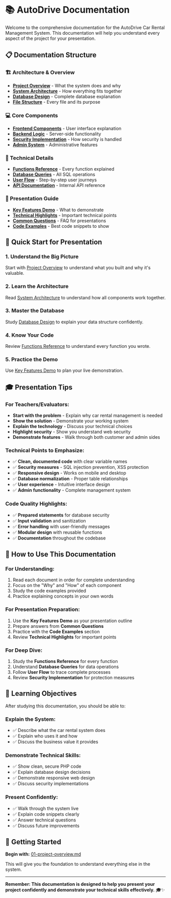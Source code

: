 # 📚 AutoDrive Documentation

Welcome to the comprehensive documentation for the AutoDrive Car Rental Management System. This documentation will help you understand every aspect of the project for your presentation.

## 📋 Documentation Structure

### 🏗️ Architecture & Overview
- **[Project Overview](01-project-overview.md)** - What the system does and why
- **[System Architecture](02-system-architecture.md)** - How everything fits together
- **[Database Design](03-database-design.md)** - Complete database explanation
- **[File Structure](04-file-structure.md)** - Every file and its purpose

### 💻 Core Components
- **[Frontend Components](05-frontend-components.md)** - User interface explanation
- **[Backend Logic](06-backend-logic.md)** - Server-side functionality
- **[Security Implementation](07-security.md)** - How security is handled
- **[Admin System](08-admin-system.md)** - Administrative features

### 🔧 Technical Details
- **[Functions Reference](09-functions-reference.md)** - Every function explained
- **[Database Queries](10-database-queries.md)** - All SQL operations
- **[User Flow](11-user-flow.md)** - Step-by-step user journeys
- **[API Documentation](12-api-documentation.md)** - Internal API reference

### 🎯 Presentation Guide
- **[Key Features Demo](13-key-features-demo.md)** - What to demonstrate
- **[Technical Highlights](14-technical-highlights.md)** - Important technical points
- **[Common Questions](15-common-questions.md)** - FAQ for presentations
- **[Code Examples](16-code-examples.md)** - Best code snippets to show

## 🎯 Quick Start for Presentation

### 1. **Understand the Big Picture**
Start with [Project Overview](01-project-overview.md) to understand what you built and why it's valuable.

### 2. **Learn the Architecture**
Read [System Architecture](02-system-architecture.md) to understand how all components work together.

### 3. **Master the Database**
Study [Database Design](03-database-design.md) to explain your data structure confidently.

### 4. **Know Your Code**
Review [Functions Reference](09-functions-reference.md) to understand every function you wrote.

### 5. **Practice the Demo**
Use [Key Features Demo](13-key-features-demo.md) to plan your live demonstration.

## 🎓 Presentation Tips

### **For Teachers/Evaluators:**
- **Start with the problem** - Explain why car rental management is needed
- **Show the solution** - Demonstrate your working system
- **Explain the technology** - Discuss your technical choices
- **Highlight security** - Show you understand web security
- **Demonstrate features** - Walk through both customer and admin sides

### **Technical Points to Emphasize:**
- ✅ **Clean, documented code** with clear variable names
- ✅ **Security measures** - SQL injection prevention, XSS protection
- ✅ **Responsive design** - Works on mobile and desktop
- ✅ **Database normalization** - Proper table relationships
- ✅ **User experience** - Intuitive interface design
- ✅ **Admin functionality** - Complete management system

### **Code Quality Highlights:**
- ✅ **Prepared statements** for database security
- ✅ **Input validation** and sanitization
- ✅ **Error handling** with user-friendly messages
- ✅ **Modular design** with reusable functions
- ✅ **Documentation** throughout the codebase

## 📖 How to Use This Documentation

### **For Understanding:**
1. Read each document in order for complete understanding
2. Focus on the "Why" and "How" of each component
3. Study the code examples provided
4. Practice explaining concepts in your own words

### **For Presentation Preparation:**
1. Use the **Key Features Demo** as your presentation outline
2. Prepare answers from **Common Questions**
3. Practice with the **Code Examples** section
4. Review **Technical Highlights** for important points

### **For Deep Dive:**
1. Study the **Functions Reference** for every function
2. Understand **Database Queries** for data operations
3. Follow **User Flow** to trace complete processes
4. Review **Security Implementation** for protection measures

## 🎯 Learning Objectives

After studying this documentation, you should be able to:

### **Explain the System:**
- ✅ Describe what the car rental system does
- ✅ Explain who uses it and how
- ✅ Discuss the business value it provides

### **Demonstrate Technical Skills:**
- ✅ Show clean, secure PHP code
- ✅ Explain database design decisions
- ✅ Demonstrate responsive web design
- ✅ Discuss security implementations

### **Present Confidently:**
- ✅ Walk through the system live
- ✅ Explain code snippets clearly
- ✅ Answer technical questions
- ✅ Discuss future improvements

## 🚀 Getting Started

**Begin with:** [01-project-overview.md](01-project-overview.md)

This will give you the foundation to understand everything else in the system.

---

**Remember: This documentation is designed to help you present your project confidently and demonstrate your technical skills effectively.** 🎓✨
